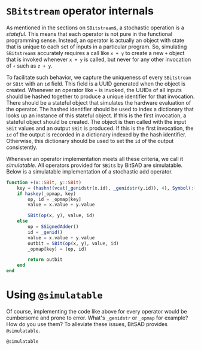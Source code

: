 # `SBitstream` operator internals

As mentioned in the sections on `SBitstream`s, a stochastic operation is a _stateful_. This means that each operator is not pure in the functional programming sense. Instead, an operator is actually an object with state that is unique to each set of inputs in a particular program. So, simulating `SBitstream`s accurately requires a call like `x + y` to create a new `+` object that is invoked whenever `x + y` is called, but never for any other invocation of `+` such as `z + y`.

To facilitate such behavior, we capture the uniqueness of every `SBitstream` or `SBit` with an `id` field. This field is a UUID generated when the object is created. Whenever an operator like `+` is invoked, the UUIDs of all inputs should be hashed together to produce a unique identifier for that invocation. There should be a stateful object that simulates the hardware evaluation of the operator. The hashed identifier should be used to index a dictionary that looks up an instance of this stateful object. If this is the first invocation, a stateful object should be created. The object is then called with the input `SBit` values and an output `SBit` is produced. If this is the first invocation, the `id` of the output is recorded in a dictionary indexed by the hash identifier. Otherwise, this dictionary should be used to set the `id` of the output consistently.

Whenever an operator implementation meets all these criteria, we call it _simulatable_. All operators provided for `SBit`s by BitSAD are simulatable. Below is a simulatable implementation of a stochastic add operator.

```julia
function +(x::SBit, y::SBit)
    key = (hashn!(vcat(_genidstr(x.id), _genidstr(y.id)), 4), Symbol(:+))
    if haskey(_opmap, key)
        op, id = _opmap[key]
        value = x.value + y.value

        SBit(op(x, y), value, id)
    else
        op = SSignedAdder()
        id = _genid()
        value = x.value + y.value
        outbit = SBit(op(x, y), value, id)
        _opmap[key] = (op, id)

        return outbit
    end
end
```

# Using `@simulatable`

Of course, implementing the code like above for every operator would be cumbersome and prone to error. What's `_genidstr` or `_opmap` for example? How do you use them? To alleviate these issues, BitSAD provides `@simulatable`.

```@docs
@simulatable
```